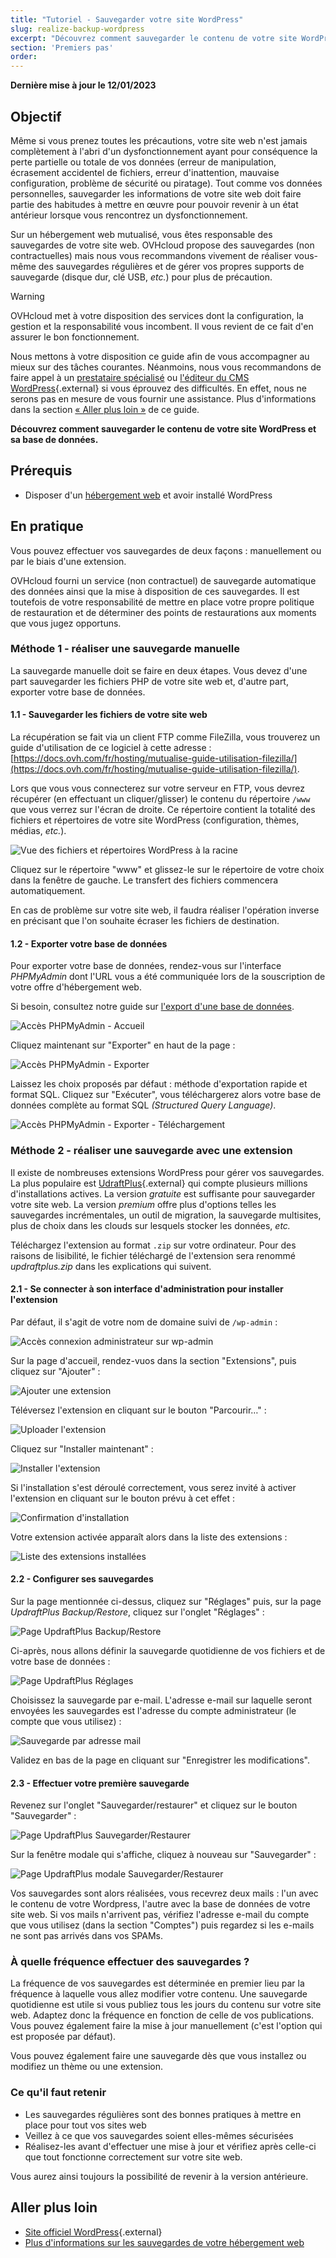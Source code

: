 ```yaml
---
title: "Tutoriel - Sauvegarder votre site WordPress"
slug: realize-backup-wordpress
excerpt: "Découvrez comment sauvegarder le contenu de votre site WordPress et sa base de données"
section: 'Premiers pas'
order: 
---
```


**Dernière mise à jour le 12/01/2023**

## Objectif

Même si vous prenez toutes les précautions, votre site web n'est jamais complètement à l'abri d'un dysfonctionnement ayant pour conséquence la perte partielle ou totale de vos données (erreur de manipulation, écrasement accidentel de fichiers, erreur d'inattention, mauvaise configuration, problème de sécurité ou piratage). Tout comme vos données personnelles, sauvegarder les informations de votre site web doit faire partie des habitudes à mettre en œuvre pour pouvoir revenir à un état antérieur lorsque vous rencontrez un dysfonctionnement.

Sur un hébergement web mutualisé, vous êtes responsable des sauvegardes de votre site web. OVHcloud propose des sauvegardes (non contractuelles) mais nous vous recommandons vivement de réaliser vous-même des sauvegardes régulières et de gérer vos propres supports de sauvegarde (disque dur, clé USB, _etc._) pour plus de précaution.

> [!warning]
>
> OVHcloud met à votre disposition des services dont la configuration, la gestion et la responsabilité vous incombent. Il vous revient de ce fait d'en assurer le bon fonctionnement.
> 
> Nous mettons à votre disposition ce guide afin de vous accompagner au mieux sur des tâches courantes. Néanmoins, nous vous recommandons de faire appel à un [prestataire spécialisé](https://partner.ovhcloud.com/fr/) ou [l'éditeur du CMS WordPress](https://wordpress.com/fr/support/){.external} si vous éprouvez des difficultés. En effet, nous ne serons pas en mesure de vous fournir une assistance. Plus d'informations dans la section [« Aller plus loin »](#go-further) de ce guide.
>

**Découvrez comment sauvegarder le contenu de votre site WordPress et sa base de données.**

## Prérequis

- Disposer d'un [hébergement web](https://www.ovhcloud.com/fr/web-hosting/) et avoir installé WordPress

## En pratique

Vous pouvez effectuer vos sauvegardes de deux façons : manuellement ou par le biais d'une extension.

OVHcloud fourni un service (non contractuel) de sauvegarde automatique des données ainsi que la mise à disposition de ces sauvegardes. Il est toutefois de votre responsabilité de mettre en place votre propre politique de restauration et de déterminer des points de restaurations aux moments que vous jugez opportuns.

### Méthode 1 - réaliser une sauvegarde manuelle

La sauvegarde manuelle doit se faire en deux étapes. Vous devez d'une part sauvegarder les fichiers PHP de votre site web et, d'autre part, exporter votre base de données.

#### 1.1 - Sauvegarder les fichiers de votre site web

La récupération se fait via un client FTP comme FileZilla, vous trouverez un guide d'utilisation de ce logiciel à cette adresse : [https://docs.ovh.com/fr/hosting/mutualise-guide-utilisation-filezilla/](https://docs.ovh.com/fr/hosting/mutualise-guide-utilisation-filezilla/).

Lors que vous vous connecterez sur votre serveur en FTP, vous devrez récupérer (en effectuant un cliquer/glisser) le contenu du répertoire `/www` que vous verrez sur l'écran de droite. Ce répertoire contient la totalité des fichiers et répertoires de votre site WordPress (configuration, thèmes, médias, _etc._).

![Vue des fichiers et répertoires WordPress à la racine](images/how_to_backup_your_wordpress_1.png)

Cliquez sur le répertoire "www" et glissez-le sur le répertoire de votre choix dans la fenêtre de gauche. Le transfert des fichiers commencera automatiquement.

En cas de problème sur votre site web, il faudra réaliser l'opération inverse en précisant que l'on souhaite écraser les fichiers de destination.

#### 1.2 - Exporter votre base de données

Pour exporter votre base de données, rendez-vous sur l'interface _PHPMyAdmin_ dont l'URL vous a été communiquée lors de la souscription de votre offre d'hébergement web.

Si besoin, consultez notre guide sur [l'export d'une base de données](https://docs.ovh.com/fr/hosting/exportation-bases-donnees/).

![Accès PHPMyAdmin - Accueil](images/how_to_backup_your_wordpress_2.png)

Cliquez maintenant sur "Exporter" en haut de la page :

![Accès PHPMyAdmin - Exporter](images/how_to_backup_your_wordpress_3.png)

Laissez les choix proposés par défaut : méthode d'exportation rapide et format SQL. Cliquez sur "Exécuter", vous téléchargerez alors votre base de données complète au format SQL _(Structured Query Language)_.

![Accès PHPMyAdmin - Exporter - Téléchargement](images/how_to_backup_your_wordpress_4.png)

### Méthode 2 - réaliser une sauvegarde avec une extension

Il existe de nombreuses extensions WordPress pour gérer vos sauvegardes. La plus populaire est [UdraftPlus](https://wordpress.org/plugins/updraftplus/){.external} qui compte plusieurs millions d'installations actives. La version *gratuite* est suffisante pour sauvegarder votre site web. La version *premium* offre plus d'options telles les sauvegardes incrémentales, un outil de migration, la sauvegarde multisites, plus de choix dans les clouds sur lesquels stocker les données, _etc._

Téléchargez l'extension au format `.zip` sur votre ordinateur. Pour des raisons de lisibilité, le fichier téléchargé de l'extension sera renommé _updraftplus.zip_ dans les explications qui suivent.

#### 2.1 - Se connecter à son interface d'administration pour installer l'extension

Par défaut, il s'agit de votre nom de domaine suivi de `/wp-admin` :

![Accès connexion administrateur sur wp-admin](images/how_to_backup_your_wordpress_5.png)

Sur la page d'accueil, rendez-vuos dans la section "Extensions", puis cliquez sur "Ajouter" :

![Ajouter une extension](images/how_to_backup_your_wordpress_6.png)

Téléversez l'extension en cliquant sur le bouton "Parcourir&hellip;" :

![Uploader l'extension](images/how_to_backup_your_wordpress_7.png)

Cliquez sur "Installer maintenant" :

![Installer l'extension](images/how_to_backup_your_wordpress_8.png)

Si l'installation s'est déroulé correctement, vous serez invité à activer l'extension en cliquant sur le bouton prévu à cet effet :

![Confirmation d'installation](images/how_to_backup_your_wordpress_9.png)

Votre extension activée apparaît alors dans la liste des extensions :

![Liste des extensions installées](images/how_to_backup_your_wordpress_10.png)

#### 2.2 - Configurer ses sauvegardes

Sur la page mentionnée ci-dessus, cliquez sur "Réglages" puis, sur la page _UpdraftPlus Backup/Restore_, cliquez sur l'onglet "Réglages" :

![Page UpdraftPlus Backup/Restore](images/how_to_backup_your_wordpress_11.png)

Ci-après, nous allons définir la sauvegarde quotidienne de vos fichiers et de votre base de données :

![Page UpdraftPlus Réglages](images/how_to_backup_your_wordpress_12.png)

Choisissez la sauvegarde par e-mail. L'adresse e-mail sur laquelle seront envoyées les sauvegardes est l'adresse du compte administrateur (le compte que vous utilisez) :

![Sauvegarde par adresse mail](images/how_to_backup_your_wordpress_13.png)

Validez en bas de la page en cliquant sur "Enregistrer les modifications".

#### 2.3 - Effectuer votre première sauvegarde

Revenez sur l'onglet "Sauvegarder/restaurer" et cliquez sur le bouton "Sauvegarder" :

![Page UpdraftPlus Sauvegarder/Restaurer](images/how_to_backup_your_wordpress_14.png)

Sur la fenêtre modale qui s'affiche, cliquez à nouveau sur "Sauvegarder" :

![Page UpdraftPlus modale Sauvegarder/Restaurer](images/how_to_backup_your_wordpress_15.png)

Vos sauvegardes sont alors réalisées, vous recevrez deux mails : l'un avec le contenu de votre Wordpress, l'autre avec la base de données de votre site web.
Si vos mails n'arrivent pas, vérifiez l'adresse e-mail du compte que vous utilisez (dans la section "Comptes") puis regardez si les e-mails ne sont pas arrivés dans vos SPAMs.

### À quelle fréquence effectuer des sauvegardes ?

La fréquence de vos sauvegardes est déterminée en premier lieu par la fréquence à laquelle vous allez modifier votre contenu. Une sauvegarde quotidienne est utile si vous publiez tous les jours du contenu sur votre site web. Adaptez donc la fréquence en fonction de celle de vos publications. Vous pouvez également faire la mise à jour manuellement (c'est l'option qui est proposée par défaut).

Vous pouvez également faire une sauvegarde dès que vous installez ou modifiez un thème ou une extension.

### Ce qu'il faut retenir

- Les sauvegardes régulières sont des bonnes pratiques à mettre en place pour tout vos sites web
- Veillez à ce que vos sauvegardes soient elles-mêmes sécurisées
- Réalisez-les avant d'effectuer une mise à jour et vérifiez après celle-ci que tout fonctionne correctement sur votre site web. 

Vous aurez ainsi toujours la possibilité de revenir à la version antérieure.

## Aller plus loin <a name="go-further"></a>

- [Site officiel WordPress](https://wordpress.org){.external}
- [Plus d'informations sur les sauvegardes de votre hébergement web](https://docs.ovh.com/fr/hosting/specificites-techniques-hebergements-mutualises/#informations-sur-les-sauvegardes-automatiques)
